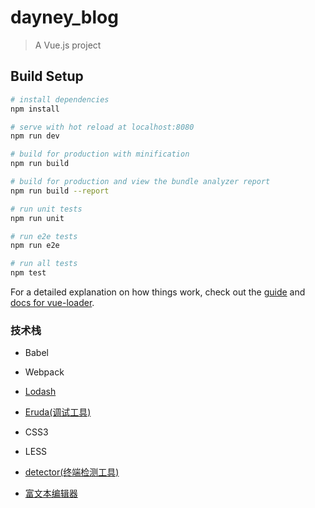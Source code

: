 # dayney_blog


> A Vue.js project

## Build Setup

``` bash
# install dependencies
npm install

# serve with hot reload at localhost:8080
npm run dev

# build for production with minification
npm run build

# build for production and view the bundle analyzer report
npm run build --report

# run unit tests
npm run unit

# run e2e tests
npm run e2e

# run all tests
npm test
```

For a detailed explanation on how things work, check out the [guide](http://vuejs-templates.github.io/webpack/) and [docs for vue-loader](http://vuejs.github.io/vue-loader).

### 技术栈
- Babel
- Webpack
- [Lodash](https://www.lodashjs.com/)
- [Eruda(调试工具)](https://github.com/huruji/eruda-webpack-plugin/blob/master/README.md)
- CSS3
- LESS
- [detector(终端检测工具)](https://github.com/hotoo/detector)


- [富文本编辑器](https://github.com/HaoChuan9421/vue-ueditor-wrap)
